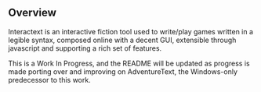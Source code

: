 ## Overview

Interactext is an interactive fiction tool used to write/play games written in a legible syntax, composed online with a decent GUI, extensible through javascript and supporting a rich set of features.

This is a Work In Progress, and the README will be updated as progress is made porting over and improving on AdventureText, the Windows-only predecessor to this work.
